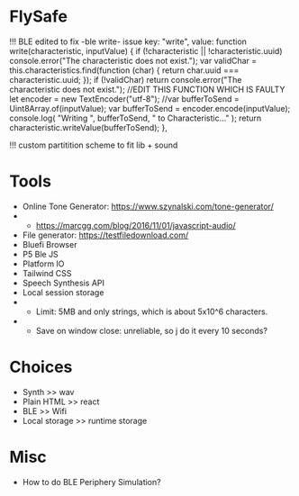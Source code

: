 # FlySafe

!!! BLE edited to fix -ble write- issue
key: "write",
value: function write(characteristic, inputValue) {
if (!characteristic || !characteristic.uuid)
console.error("The characteristic does not exist.");
var validChar = this.characteristics.find(function (char) {
return char.uuid === characteristic.uuid;
});
if (!validChar)
return console.error("The characteristic does not exist.");
//EDIT THIS FUNCTION WHICH IS FAULTY
let encoder = new TextEncoder("utf-8");
//var bufferToSend = Uint8Array.of(inputValue);
var bufferToSend = encoder.encode(inputValue);
console.log(
"Writing ",
bufferToSend,
" to Characteristic..."
);
return characteristic.writeValue(bufferToSend);
},

!!! custom partitition scheme to fit lib + sound

# Tools

- Online Tone Generator: https://www.szynalski.com/tone-generator/
- - https://marcgg.com/blog/2016/11/01/javascript-audio/
- File generator: https://testfiledownload.com/
- Bluefi Browser
- P5 Ble JS
- Platform IO
- Tailwind CSS
- Speech Synthesis API
- Local session storage
- - Limit: 5MB and only strings, which is about 5x10^6 characters.
- - Save on window close: unreliable, so j do it every 10 seconds?

# Choices

- Synth >> wav
- Plain HTML >> react
- BLE >> Wifi
- Local storage >> runtime storage

# Misc

- How to do BLE Periphery Simulation?

